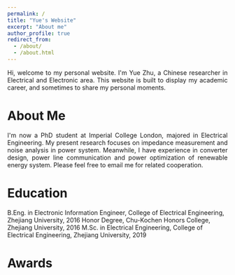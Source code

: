 ```yaml
---
permalink: /
title: "Yue's Website"
excerpt: "About me"
author_profile: true
redirect_from: 
  - /about/
  - /about.html
---
```


<div style="text-align: justify">Hi, welcome to my personal website. I'm Yue Zhu, a Chinese researcher in Electrical and Electronic area. This website is built to display my academic career, and sometimes to share my personal moments.</div>

About Me
======

<div style="text-align: justify">I'm now a PhD student at Imperial College London, majored in Electrical Engineering. My present research focuses on impedance measurement and noise analysis in power system. Meanwhile, I have experience in converter design, power line communication and power optimization of renewable energy system. Please feel free to email me for related cooperation. </div>


Education
======
  
  B.Eng. in Electronic Information Engineer, College of Electrical Engineering, Zhejiang University, 2016
  Honor Degree, Chu-Kochen Honors College, Zhejiang University, 2016
  M.Sc. in Electrical Engineering, College of Electrical Engineering, Zhejiang University, 2019

Awards
======
